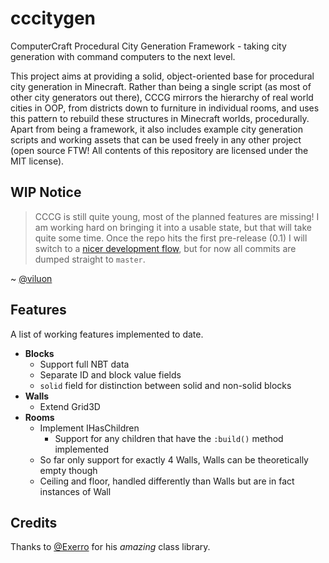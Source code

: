# cccitygen
ComputerCraft Procedural City Generation Framework - taking city generation with command computers to the next level.

This project aims at providing a solid, object-oriented base for procedural city generation in Minecraft. Rather than being a single script (as most of other city generators out there), CCCG mirrors the hierarchy of real world cities in OOP, from districts down to furniture in individual rooms, and uses this pattern to rebuild these structures in Minecraft worlds, procedurally. Apart from being a framework, it also includes example city generation scripts and working assets that can be used freely in any other project (open source FTW! All contents of this repository are licensed under the MIT license).

## WIP Notice
> CCCG is still quite young, most of the planned features are missing! I am working hard on bringing it into a usable state, but that will take quite some time. Once the repo hits the first pre-release (0.1) I will switch to a [nicer development flow](http://nvie.com/posts/a-successful-git-branching-model/), but for now all commits are dumped straight to `master`.

~ [@viluon](https://github.com/viluon)

## Features
A list of working features implemented to date.
* **Blocks**
	* Support full NBT data
	* Separate ID and block value fields
	* `solid` field for distinction between solid and non-solid blocks
* **Walls**
	* Extend Grid3D
* **Rooms**
	* Implement IHasChildren
		* Support for any children that have the `:build()` method implemented
	* So far only support for exactly 4 Walls, Walls can be theoretically empty though
	* Ceiling and floor, handled differently than Walls but are in fact instances of Wall

## Credits
Thanks to [@Exerro](https://github.com/Exerro) for his *amazing* class library.
